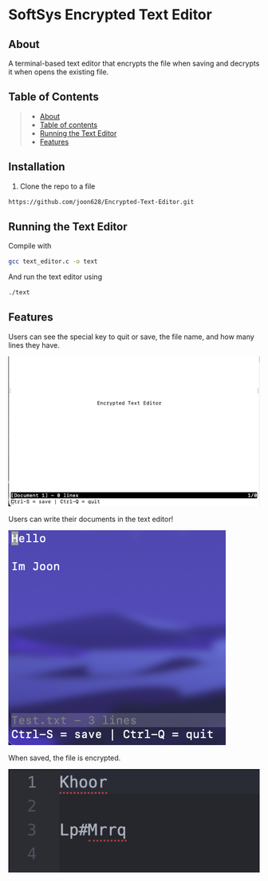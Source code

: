 # SoftSys Encrypted Text Editor

## About
A terminal-based text editor that encrypts the file when saving and decrypts it when opens the existing file.

## Table of Contents
>   * [About](#about)
>   * [Table of contents](#table-of-contents)
>   * [Running the Text Editor](#running-the-text-editor)
>   * [Features](#features)


## Installation

1. Clone the repo to a file
```bash
https://github.com/joon628/Encrypted-Text-Editor.git
```

## Running the Text Editor
Compile with 

```bash
gcc text_editor.c -o text
```
And run the text editor using

```bash
./text
```

## Features
Users can see the special key to quit or save, the file name, and how many lines they have.

![image 1](reports/images/start.png)

Users can write their documents in the text editor!

![image 2](reports/images/write.png)

When saved, the file is encrypted.

![image 3](reports/images/encrypted.png)
